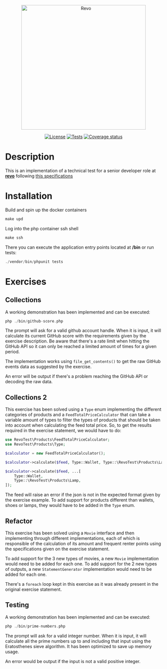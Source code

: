 <p align="center"><a href="https://revo.works/ca" target="_blank"><img src="https://community.revo.works/web/image/68993-18d0811f/Revo_logo_naranja.png" width="400" alt="Revo"></a></p>

<p align="center">
<a href="https://opensource.org/licenses/MIT"><img src="https://img.shields.io/badge/License-MIT-green.svg" alt="License"></a>
<a href="https://github.com/olml89/revo-test"><img src="https://github.com/olml89/revo-test/actions/workflows/tests.yml/badge.svg" alt="Tests"></a>
<a href="https://codecov.io/gh/olml89/revo-test"><img src="https://codecov.io/gh/olml89/revo-test/branch/main/graph/badge.svg?token=SL6ANXRH0A" alt="Coverage status"></a>
</p>

# Description

This is an implementation of a technical test for a senior developer role at
**[revo](https://revo.works/ca)**
following
[this specifications](https://support.revo.works/en/articles/205?preview=1)

# Installation

Build and spin up the docker containers

````php
make upd
````

Log into the php container ssh shell

````php
make ssh
````

There you can execute the application entry points located at **/bin** or run tests:

````php
./vendor/bin/phpunit tests
````
# Exercises

## Collections

A working demonstration has been implemented and can be executed:

````php
php ./bin/github-score.php
````

The prompt will ask for a valid github account handle. When it is input, it will calculate its current GitHub score
with the requirements given by the exercise description. Be aware that there's a rate limit when hitting the GitHub API
so it can only be reached a limited amount of times for a given period.

The implementation works using ```file_get_contents()``` to get the raw GitHub events data as suggested by the exercise.

An error will be output if there's a problem reaching the GitHub API or decoding the raw data.

## Collections 2

This exercise has been solved using a ```Type``` enum implementing the different categories of products and a
```FeedTotalPriceCalculator``` that can take a variable amount of types to filter the types of products that should
be taken into account when calculating the feed total price. So, to get the results required in the exercise statement, we
would have to do:

````php
use RevoTest\Products\FeedTotalPriceCalculator;
use RevoTest\Products\Type;

$calculator = new FeedTotalPriceCalculator();

$calculator->calculate($feed, Type::Wallet, Type::\RevoTest\Products\Lamp)

$calculator->calculate($feed, ...[
    Type::Wallet,
    Type::\RevoTest\Products\Lamp,
]);
````

The feed will raise an error if the json is not in the expected format given by the exercise example.
To add support for products different than wallets, shoes or lamps, they would have to be added in the ```Type``` enum.

## Refactor

This exercise has been solved using a ```Movie``` interface and then implementing through different implementations, 
each of which is responsible of the calculation of its amount and frequent renter points using the specifications given
on the exercise statement.

To add support for the 3 new types of movies, a new ```Movie``` implementation would need to be added for each one.
To add support for the 2 new types of outputs, a new ```StatementGenerator``` implementation would need to be added for each one.

There's a ```foreach``` loop kept in this exercise as it was already present in the original exercise statement.

## Testing

A working demonstration has been implemented and can be executed:

````php
php ./bin/prime-numbers.php
````
The prompt will ask for a valid integer number. When it is input, it will calculate all the prime numbers
up to and including that input using the Eratosthenes sieve algorithm. It has been optimized to save up memory usage.

An error would be output if the input is not a valid positive integer.


